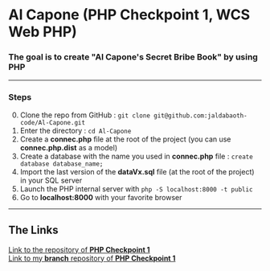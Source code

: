 <h1>Al Capone (PHP Checkpoint 1, WCS Web PHP)</h1>

### The goal is to create "Al Capone's Secret Bribe Book" by using PHP


---

### Steps

0. Clone the repo from GitHub : `git clone git@github.com:jaldabaoth-code/Al-Capone.git`
0. Enter the directory : `cd Al-Capone`
0. Create a <b>connec.php</b> file at the root of the project (you can use <b>connec.php.dist</b> as a model)
0. Create a database with the name you used in <b>connec.php</b> file : `create database database_name;`
0. Import the last version of the <b>dataVx.sql</b> file (at the root of the project) in your SQL server
0. Launch the PHP internal server with `php -S localhost:8000 -t public`
0. Go to <b>localhost:8000</b> with your favorite browser

---

## The Links

<a href="https://github.com/WildCodeSchool/php_checkpoint1_orleans_march21">
Link to the repository of <b>PHP Checkpoint 1</b></a>
</br>
<a href="https://github.com/WildCodeSchool/php_checkpoint1_orleans_march21/tree/ORLEANS_GRIALAT_Zurabi">
Link to my <b>branch</b> repository of <b>PHP Checkpoint 1</b></a>
